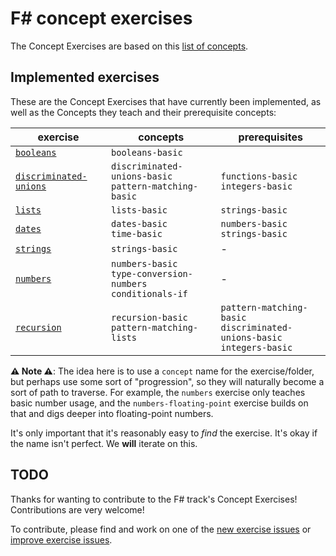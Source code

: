 # F&#35; concept exercises

The Concept Exercises are based on this [list of concepts][reference-shared].

## Implemented exercises

These are the Concept Exercises that have currently been implemented, as well as the Concepts they teach and their prerequisite concepts:

| exercise                                                        | concepts                                                            | prerequisites                                                                  |
| --------------------------------------------------------------- | ------------------------------------------------------------------- | ------------------------------------------------------------------------------ |
| [`booleans`][concept-exercise-booleans]                         | `booleans-basic`                                                    |                                                                                |
| [`discriminated-unions`][concept-exercise-discriminated-unions] | `discriminated-unions-basic`<br/>`pattern-matching-basic`           | `functions-basic`<br/>`integers-basic`                                         |
| [`lists`][concept-exercise-lists]                               | `lists-basic`                                                       | `strings-basic`                                                                |
| [`dates`][concept-exercise-dates]                               | `dates-basic`<br/>`time-basic`                                      | `numbers-basic`<br/>`strings-basic`                                            |
| [`strings`][concept-exercise-strings]                           | `strings-basic`                                                     | -                                                                              |
| [`numbers`][concept-exercise-numbers]                           | `numbers-basic`<br/>`type-conversion-numbers`<br/>`conditionals-if` | -                                                                              |
| [`recursion`][concept-exercise-recursion]                       | `recursion-basic`<br/>`pattern-matching-lists`                      | `pattern-matching-basic`<br/>`discriminated-unions-basic`<br/>`integers-basic` |

**⚠ Note ⚠**: The idea here is to use a `concept` name for the exercise/folder, but perhaps use some sort of "progression", so they will naturally become a sort of path to traverse. For example, the `numbers` exercise only teaches basic number usage, and the `numbers-floating-point` exercise builds on that and digs deeper into floating-point numbers.

It's only important that it's reasonably easy to _find_ the exercise. It's okay if the name isn't perfect. We **will** iterate on this.

## TODO

Thanks for wanting to contribute to the F# track's Concept Exercises! Contributions are very welcome!

To contribute, please find and work on one of the [new exercise issues][issues-new-exercise] or [improve exercise issues][issues-improve-exercise].

[reference-shared]: ../../reference/README.md
[reference]: ./reference.md
[concept-exercises]: ./concept/README.md
[concept-exercise-booleans]: ./booleans/.meta/design.md
[concept-exercise-dates]: ./dates/.meta/design.md
[concept-exercise-lists]: ./lists/.meta/design.md
[concept-exercise-strings]: ./strings/.meta/design.md
[concept-exercise-numbers]: ./numbers/.meta/design.md
[concept-exercise-recursion]: ./recursion/.meta/design.md
[concept-exercise-discriminated-unions]: ./discriminated-unions/.meta/design.md
[issues-new-exercise]: https://github.com/exercism/v3/issues?utf8=%E2%9C%93&q=is%3Aopen+label%3Atrack%2Ffsharp+label%3Atype%2Fnew-exercise+label%3Astatus%2Fhelp-wanted
[issues-improve-exercise]: https://github.com/exercism/v3/issues?utf8=%E2%9C%93&q=is%3Aopen+label%3Atrack%2Ffsharp+label%3Atype%2Fimprove-exercise+label%3Astatus%2Fhelp-wanted
